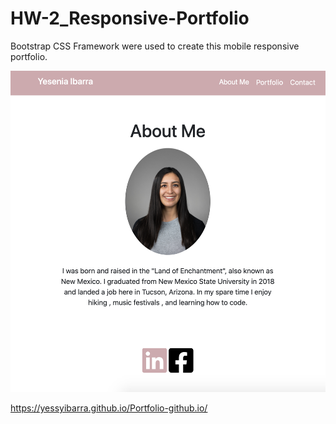 # HW-2_Responsive-Portfolio

Bootstrap CSS Framework were used to create this mobile responsive portfolio.

![](images/screenshot.png)

https://yessyibarra.github.io/Portfolio-github.io/

